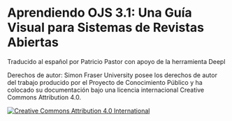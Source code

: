 # Aprendiendo OJS 3.1: Una Guía Visual para Sistemas de Revistas Abiertas

Traducido al español por Patricio Pastor con apoyo de la herramienta Deepl

Derechos de autor: Simon Fraser University posee los derechos de autor del trabajo producido por el Proyecto de Conocimiento Público y ha colocado su documentación bajo una licencia internacional Creative Commons Attribution 4.0.

[![](https://licensebuttons.net/l/by/4.0/88x31.png "Creative Commons Attribution 4.0 International")](https://creativecommons.org/licenses/by/4.0/)
